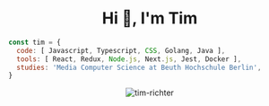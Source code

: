 <h1 align="center">Hi 👋, I'm Tim</h1>

```javascript
const tim = {
  code: [ Javascript, Typescript, CSS, Golang, Java ],
  tools: [ React, Redux, Node.js, Next.js, Jest, Docker ],
  studies: 'Media Computer Science at Beuth Hochschule Berlin',
}
```

<!--START_SECTION:activity-->
<!--END_SECTION:activity-->

<p align="center"> <img src="https://github-readme-stats.vercel.app/api?username=tim-richter&show_icons=true" alt="tim-richter" /> </p>

